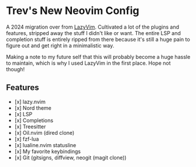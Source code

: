 # Trev's New Neovim Config

A 2024 migration over from [LazyVim](https://github.com/LazyVim/LazyVim).
Cultivated a lot of the plugins and features, stripped away the stuff I didn't
like or want. The entire LSP and completion stuff is entirely ripped from there
because it's still a huge pain to figure out and get right in a minimalistic
way.

Making a note to my future self that this will probably become a huge hassle to
maintain, which is why I used LazyVim in the first place. Hope not though!

## Features

- \[x\] lazy.nvim
- \[x\] Nord theme
- \[x\] LSP
- \[x\] Completions
- \[x\] Treesitter
- \[x\] Oil.nvim (dired clone)
- \[x\] fzf-lua
- \[x\] lualine.nvim statusline
- \[x\] My favorite keybindings
- \[x\] Git (gitsigns, diffview, neogit (magit clone))
